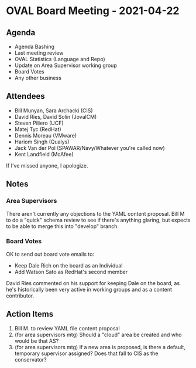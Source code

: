 # OVAL Board Meeting - 2021-04-22
## Agenda
- Agenda Bashing
- Last meeting review
- OVAL Statistics (Language and Repo)
- Update on Area Supervisor working group
- Board Votes
- Any other business

## Attendees
- Bill Munyan, Sara Archacki (CIS)
- David Ries, David Solin (JovalCM)
- Steven Piliero (UCF)
- Matej Tyc (RedHat)
- Dennis Moreau (VMware)
- Hariom Singh (Qualys)
- Jack Van der Pol (SPAWAR/Navy/Whatever you're called now)
- Kent Landfield (McAfee)

If I've missed anyone, I apologize.

## Notes

### Area Supervisors

There aren't currently any objections to the YAML content proposal.  Bill M to do a "quick" schema review to see if there's anything glaring, but expects to be able to merge this into "develop" branch.

### Board Votes

OK to send out board vote emails to:
- Keep Dale Rich on the board as an Individual
- Add Watson Sato as RedHat's second member

David Ries commented on his support for keeping Dale on the board, as he's historically been very active in working groups and as a content contributor.

## Action Items
1. Bill M. to review YAML file content proposal
2. (for area supervisors mtg) Should a "cloud" area be created and who would be that AS?
3. (for area supervisors mtg) If a new area is proposed, is there a default, temporary supervisor assigned?  Does that fall to CIS as the conservator?